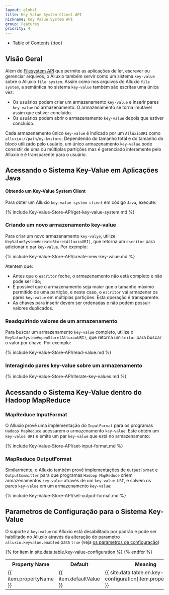 ```yaml
---
layout: global
title: Key Value System Client API
nickname: Key Value System API
group: Features
priority: 4
---
```


* Table of Contents
{:toc}

## Visão Geral
Além do [Filesystem API](File-System-API.html) que permite as aplicações de ler, escrever ou
gerenciar arquivos, o Alluxio também servir como um sistema `key-value` sobre o Alluxio
`file system`. Assim como nos arquivos do Alluxio `file system`, a semântica no sistema
`key-value` também são escritas uma única vez:

* Os usuários podem criar um armazenamento `key-value` e inserir pares `key-value` no
armazenamento. O armazenamento se torna imutável assim que estiver concluído.
* Os usuários podem abrir o armazenamento `key-value` depois que estiver concluído.

Cada armazenamento único `key-value` é indicado por um `AlluxioURI` como
`alluxio://path/my-kvstore`. Dependendo do tamanho total e do tamanho do bloco utilizado pelo
usuário, um único armazenamento `key-value` pode consistir de uma ou múltiplas partições mas
é gerenciado interamente pelo Alluxio e é transparente para o usuário.

## Acessando o Sistema Key-Value em Aplicações Java

#### Obtendo um Key-Value System Client

Para obter um Alluxio `key-value system client` em código `Java`, execute:

{% include Key-Value-Store-API/get-key-value-system.md %}

### Criando um novo armazenamento key-value

Para criar um novo armazenamento `key-valye`, utilize `KeyValueSystem#createStore(AlluxioURI)`,
que retorna um `escritor` para adicionar o par `key-value`. Por exemplo:

{% include Key-Value-Store-API/create-new-key-value.md %}

Atentem que:

* Antes que o `escritor` feche, o armazenamento não está completo e não pode ser lido;
* É possível que o armazenamento seja maior que o tamanho máximo permitido de uma partição, e
neste caso, o `escritor` vai armazenar os pares `key-value` em múltiplas partições. Esta operação
é transparente.
* As chaves para inserir devem ser ordenadas e não podem possuir valores duplicados.

### Readquirindo valores de um armazenamento

Para buscar um armazenamento `key-value` completo, utilize o `KeyValueSystem#openStore(AlluxioURI)`,
que retorna um `leitor` para buscar o valor por chave. Por exemplo:

{% include Key-Value-Store-API/read-value.md %}

### Interagindo pares key-value sobre um armazenamento

{% include Key-Value-Store-API/iterate-key-values.md %}

## Acessando o Sistema Key-Value dentro do Hadoop MapReduce

### MapReduce InputFormat

O Alluxio provê uma implementação do `InputFormat` para os programas `Hadoop MapReduce` acessarem
o armazenamento `key-value`. Este obtém um `key-value URI` e emite um par `key-value` que está
no armazenamento:

{% include Key-Value-Store-API/set-input-format.md %}


### MapReduce OutputFormat

Similarmente, o Alluxio também provê implementações de `OutputFormat` e `OutputCommitter` para
que programas `Hadoop MapReduce` criem armazenamentos `key-value` através de um `key-value URI`,
e salvem os pares `key-value` em um armazenamento `key-value`:

{% include Key-Value-Store-API/set-output-format.md %}


## Parametros de Configuração para o Sistema Key-Value

O suporte a `key-value` no Alluxio está desabilitado por padrão e pode ser habilitado no
Alluxio através da alteração do parametro `alluxio.keyvalue.enabled` para `true`
(veja [os parametros de configuração](Configuration-Settings.html))

<table class="table table-striped">
<tr><th>Property Name</th><th>Default</th><th>Meaning</th></tr>
{% for item in site.data.table.key-value-configuration %}
  <tr>
    <td>{{ item.propertyName }}</td>
    <td>{{ item.defaultValue }}</td>
    <td>{{ site.data.table.en.key-value-configuration[item.propertyName] }}</td>
  </tr>
{% endfor %}
</table>

